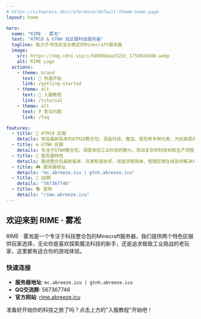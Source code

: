 ```yaml
---
# https://vitepress.dev/reference/default-theme-home-page
layout: home

hero:
  name: "RIME · 雾凇"
  text: "ATM10 & GTNH 双区服科技服务器"
  tagline: 致力于寻找玩法与稳定的Minecraft服务器
  image:
    src: https://img.cdn1.vip/i/68986baa3322c_1754819498.webp
    alt: RIME Logo
  actions:
    - theme: brand
      text: 📖 快速开始
      link: /getting-started
    - theme: alt
      text: 📝 入服教程
      link: /tutorial
    - theme: alt  
      text: ❓ 常见问题
      link: /faq

features:
  - title: 🚀 ATM10 区服
    details: 体验最新版本的ATM10整合包，涵盖科技、魔法、冒险等多种元素，为玩家提供丰富的游戏内容和挑战
  - title: ⚙️ GTNH 区服  
    details: 专注于GTNH整合包，深度体验工业科技的魅力，挑战复杂的科技树和生产流程
  - title: 🌟 服务器特色
    details: 跟进整合包最新版本、玩家和谐友好、进度流程简单、管理层常在线及时解决问题
  - title: 🎮 服务器地址
    details: "mc.abreeze.icu | gtnh.abreeze.icu"
  - title: 👥 QQ群
    details: "567367746"
  - title: 📚 官网
    details: "rime.abreeze.icu"
---
```


## 欢迎来到 RIME · 雾凇

RIME · 雾凇是一个专注于科技整合包的Minecraft服务器，我们提供两个特色区服供玩家选择，无论你是喜欢探索魔法科技的新手，还是追求极致工业挑战的老玩家，这里都有适合你的游戏体验。

### 快速连接

- **服务器地址**: `mc.abreeze.icu | gtnh.abreeze.icu`
- **QQ交流群**: 567367746
- **官方网站**: [rime.abreeze.icu](https://rime.abreeze.icu/)

准备好开始你的科技之旅了吗？点击上方的"入服教程"开始吧！

